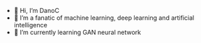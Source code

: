 - 👋 Hi, I’m DanoC
- 👀 I’m a fanatic of machine learning, deep learning and artificial intelligence
- 🌱 I’m currently learning GAN neural network


